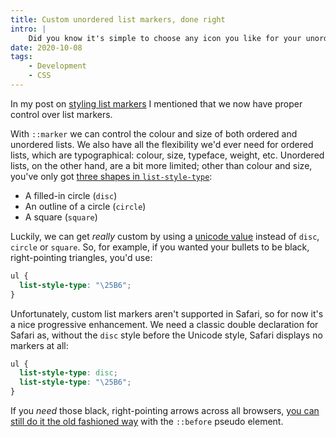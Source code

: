 ```yaml
---
title: Custom unordered list markers, done right
intro: |
    Did you know it's simple to choose any icon you like for your unordered/bulleted lists? We can now use any Unicode character without hacky CSS!
date: 2020-10-08
tags:
    - Development
    - CSS
---
```


In my post on [styling list markers](/blog/styling-list-markers-the-right-way) I mentioned that we now have proper control over list markers.

With `::marker` we can control the colour and size of both ordered and unordered lists. We also have all the flexibility we'd ever need for ordered lists, which are typographical: colour, size, typeface, weight, etc. Unordered lists, on the other hand, are a bit more limited; other than colour and size, you've only got [three shapes in `list-style-type`](https://developer.mozilla.org/en-US/docs/Web/CSS/list-style-type):

- A filled-in circle (`disc`)
- An outline of a circle (`circle`)
- A square (`square`)

Luckily, we can get *really* custom by using a [unicode value](https://en.wikipedia.org/wiki/List_of_Unicode_characters) instead of `disc`, `circle` or `square`. So, for example, if you wanted your bullets to be black, right-pointing triangles, you'd use:

```css
ul {
  list-style-type: "\25B6";
}
```

Unfortunately, custom list markers aren't supported in Safari, so for now it's a nice progressive enhancement. We need a classic double declaration for Safari as, without the `disc` style before the Unicode style, Safari displays no markers at all:

```css
ul {
  list-style-type: disc;
  list-style-type: "\25B6";
}
```

If you *need* those black, right-pointing arrows across all browsers, [you can still do it the old fashioned way](/blog/styling-list-markers-the-right-way#the-way-weve-been-doing-it) with the `::before` pseudo element.

